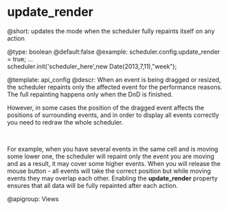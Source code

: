 update_render
=============
@short: updates the mode when the scheduler fully repaints itself on any action
	

@type: boolean
@default:false
@example:
scheduler.config.update_render = true;
...     
scheduler.init('scheduler_here',new Date(2013,7,11),"week");

@template:	api_config
@descr:
When an event is being dragged or resized, the scheduler repaints only the affected event for the performance reasons. 
The full repainting happens only when the DnD is finished. 

However, in some cases the position of the dragged event affects the positions of surrounding events, and in order to display all events  correctly  you need to redraw the whole scheduler. 

<br>

For example, when you have several events in the same cell and is moving some lower one, the scheduler will repaint only the event you are moving and as a result, it may cover some higher events. 
When you will release the mouse button - all events will take the correct position but while moving events they may overlap each other.
Enabling the **update_render** property ensures that all data will be fully repainted after each action.

@apigroup: Views